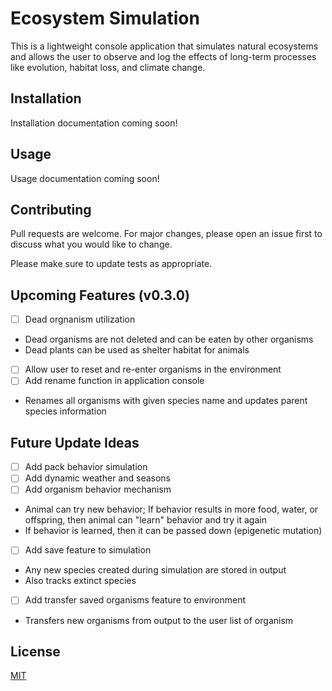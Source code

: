 
# Ecosystem Simulation

This is a lightweight console application that simulates natural ecosystems and allows the user to observe and log the effects of long-term processes like evolution, habitat loss, and climate change.

## Installation
Installation documentation coming soon!

## Usage
Usage documentation coming soon!

## Contributing
Pull requests are welcome. For major changes, please open an issue first to discuss what you would like to change.

Please make sure to update tests as appropriate.

## Upcoming Features (v0.3.0)
- [ ] Dead orgnanism utilization
- Dead organisms are not deleted and can be eaten by other organisms
- Dead plants can be used as shelter habitat for animals
- [ ] Allow user to reset and re-enter organisms in the environment
- [ ] Add rename function in application console
- Renames all organisms with given species name and updates parent species information

## Future Update Ideas
- [ ] Add pack behavior simulation
- [ ] Add dynamic weather and seasons
- [ ] Add organism behavior mechanism
- Animal can try new behavior; If behavior results in more food, water, or offspring, then animal can "learn" behavior and try it again
- If behavior is learned, then it can be passed down (epigenetic mutation)
- [ ] Add save feature to simulation
- Any new species created during simulation are stored in output
- Also tracks extinct species
- [ ] Add transfer saved organisms feature to environment
- Transfers new organisms from output to the user list of organism

## License
[MIT](https://choosealicense.com/licenses/mit/)
